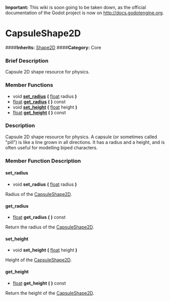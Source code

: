 **Important:** This wiki is soon going to be taken down, as the official documentation of the Godot project is now on http://docs.godotengine.org.

#  CapsuleShape2D  
####**Inherits:** [Shape2D](class_shape2d)
####**Category:** Core

###  Brief Description  
Capsule 2D shape resource for physics.

###  Member Functions 
  * void  **[set&#95;radius](#set_radius)**  **(** [float](class_float) radius  **)**
  * [float](class_float)  **[get&#95;radius](#get_radius)**  **(** **)** const
  * void  **[set&#95;height](#set_height)**  **(** [float](class_float) height  **)**
  * [float](class_float)  **[get&#95;height](#get_height)**  **(** **)** const

###  Description  
Capsule 2D shape resource for physics. A capsule (or sometimes called "pill") is like a line grown in all directions. It has a radius and a height, and is often useful for modelling biped characters.

###  Member Function Description  

#### <a name="set_radius">set_radius</a>
  * void  **set&#95;radius**  **(** [float](class_float) radius  **)**

Radius of the [CapsuleShape2D](class_capsuleshape2d).

#### <a name="get_radius">get_radius</a>
  * [float](class_float)  **get&#95;radius**  **(** **)** const

Return the radius of the [CapsuleShape2D](class_capsuleshape2d).

#### <a name="set_height">set_height</a>
  * void  **set&#95;height**  **(** [float](class_float) height  **)**

Height of the [CapsuleShape2D](class_capsuleshape2d).

#### <a name="get_height">get_height</a>
  * [float](class_float)  **get&#95;height**  **(** **)** const

Return the height of the [CapsuleShape2D](class_capsuleshape2d).
